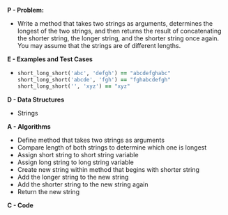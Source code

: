 **P - Problem:**

- Write a method that takes two strings as arguments, determines the longest of the two strings, and then returns the result of concatenating the shorter string, the longer string, and the shorter string once again. You may assume that the strings are of different lengths.

**E - Examples and Test Cases**

- ```ruby
  short_long_short('abc', 'defgh') == "abcdefghabc"
  short_long_short('abcde', 'fgh') == "fghabcdefgh"
  short_long_short('', 'xyz') == "xyz"
  ```

**D - Data Structures**

- Strings

**A - Algorithms**

- Define method that takes two strings as arguments
- Compare length of both strings to determine which one is longest
- Assign short string to short string variable
- Assign long string to long string variable
- Create new string within method that begins with shorter string
- Add the longer string to the new string
- Add the shorter string to the new string again
- Return the new string

**C - Code**



